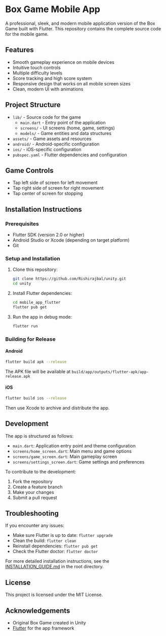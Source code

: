 # Box Game Mobile App

A professional, sleek, and modern mobile application version of the Box Game built with Flutter. This repository contains the complete source code for the mobile game.

## Features

- Smooth gameplay experience on mobile devices
- Intuitive touch controls
- Multiple difficulty levels
- Score tracking and high score system
- Responsive design that works on all mobile screen sizes
- Clean, modern UI with animations

## Project Structure

- `lib/` - Source code for the game
  - `main.dart` - Entry point of the application
  - `screens/` - UI screens (home, game, settings)
  - `models/` - Game entities and data structures
- `assets/` - Game assets and resources
- `android/` - Android-specific configuration
- `ios/` - iOS-specific configuration
- `pubspec.yaml` - Flutter dependencies and configuration

## Game Controls

- Tap left side of screen for left movement
- Tap right side of screen for right movement
- Tap center of screen for stopping

## Installation Instructions

### Prerequisites

- Flutter SDK (version 2.0 or higher)
- Android Studio or Xcode (depending on target platform)
- Git

### Setup and Installation

1. Clone this repository:
   ```bash
   git clone https://github.com/Rishirajbal/unity.git
   cd unity
   ```

2. Install Flutter dependencies:
   ```bash
   cd mobile_app_flutter
   flutter pub get
   ```

3. Run the app in debug mode:
   ```bash
   flutter run
   ```

### Building for Release

#### Android

```bash
flutter build apk --release
```

The APK file will be available at `build/app/outputs/flutter-apk/app-release.apk`

#### iOS

```bash
flutter build ios --release
```

Then use Xcode to archive and distribute the app.

## Development

The app is structured as follows:

- `main.dart`: Application entry point and theme configuration
- `screens/home_screen.dart`: Main menu and game options
- `screens/game_screen.dart`: Main gameplay screen
- `screens/settings_screen.dart`: Game settings and preferences

To contribute to the development:

1. Fork the repository
2. Create a feature branch
3. Make your changes
4. Submit a pull request

## Troubleshooting

If you encounter any issues:

- Make sure Flutter is up to date: `flutter upgrade`
- Clean the build: `flutter clean`
- Reinstall dependencies: `flutter pub get`
- Check the Flutter doctor: `flutter doctor`

For more detailed installation instructions, see the [INSTALLATION_GUIDE.md](../INSTALLATION_GUIDE.md) in the root directory.

## License

This project is licensed under the MIT License.

## Acknowledgements

- Original Box Game created in Unity
- [Flutter](https://flutter.dev/) for the app framework